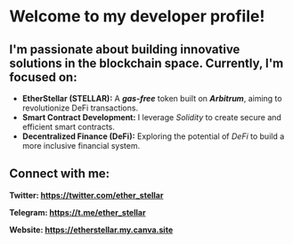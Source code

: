 # Welcome to my developer profile!

## I'm passionate about building innovative solutions in the blockchain space. Currently, I'm focused on:

* **EtherStellar (STELLAR):** A ***gas-free*** token built on ***Arbitrum***, aiming to revolutionize DeFi transactions.
* **Smart Contract Development:** I leverage *Solidity* to create secure and efficient smart contracts.
* **Decentralized Finance (DeFi):** Exploring the potential of *DeFi* to build a more inclusive financial system.

## Connect with me:

**Twitter: https://twitter.com/ether_stellar**

**Telegram: https://t.me/ether_stellar**

**Website: https://etherstellar.my.canva.site**
